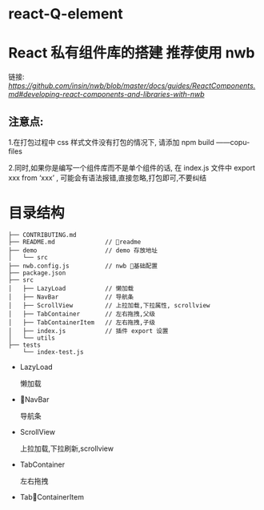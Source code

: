 # react-Q-element

# React  私有组件库的搭建  推荐使用 nwb

链接: *https://github.com/insin/nwb/blob/master/docs/guides/ReactComponents.md#developing-react-components-and-libraries-with-nwb*

## 注意点: 
	
  1.在打包过程中 css 样式文件没有打包的情况下, 请添加  npm build ——copu-files


  2.同时,如果你是编写一个组件库而不是单个组件的话, 在 index.js 文件中 export xxx from ‘xxx’ , 可能会有语法报错,直接忽略,打包即可,不要纠结
          

# 目录结构
```
├── CONTRIBUTING.md
├── README.md              // readme
├── demo                   // demo 存放地址
│   └── src
├── nwb.config.js          // nwb 基础配置
├── package.json          
├── src                   
│   ├── LazyLoad           // 懒加载
│   ├── NavBar             // 导航条
│   ├── ScrollView         // 上拉加载,下拉属性, scrollview
│   ├── TabContainer       // 左右拖拽,父级
│   ├── TabContainerItem   // 左右拖拽,子级
│   ├── index.js           // 插件 export 设置
│   └── utils             
├── tests
    └── index-test.js
```

- LazyLoad

  懒加载

- NavBar

  导航条

- ScrollView

  上拉加载,下拉刷新,scrollview


- TabContainer

  左右拖拽

- TabContainerItem


